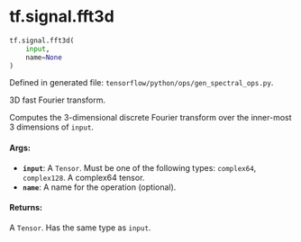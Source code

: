 <div itemscope itemtype="http://developers.google.com/ReferenceObject">
<meta itemprop="name" content="tf.signal.fft3d" />
<meta itemprop="path" content="Stable" />
</div>

# tf.signal.fft3d

``` python
tf.signal.fft3d(
    input,
    name=None
)
```



Defined in generated file: `tensorflow/python/ops/gen_spectral_ops.py`.

3D fast Fourier transform.

Computes the 3-dimensional discrete Fourier transform over the inner-most 3
dimensions of `input`.

#### Args:

* <b>`input`</b>: A `Tensor`. Must be one of the following types: `complex64`, `complex128`.
    A complex64 tensor.
* <b>`name`</b>: A name for the operation (optional).


#### Returns:

A `Tensor`. Has the same type as `input`.